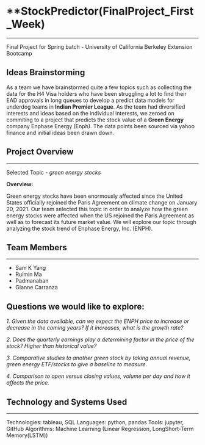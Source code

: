 # **StockPredictor(FinalProject_First_Week)
---
Final Project for Spring batch - University of California Berkeley Extension Bootcamp


## **Ideas Brainstorming**

As a team we have brainstormed quite a few topics such as collecting the data for the H4 Visa holders who have been struggling a lot to find their EAD approvals in long queues to develop a predict data models for underdog teams in **Indian Premier League**. As the team had diversified interests and ideas based on the individual interests, we zeroed on commiting to a project that predicts the stock value of a **Green Energy** company Enphase Energy (Enph). The data points been sourced via yahoo finance and initial ideas been drawn down.

## **Project Overview**
---

Selected Topic - *green energy stocks*

**Overview:** 

Green energy stocks have been enormously affected since the United States officially rejoined the Paris Agreement on climate change on January 20, 2021. Our team selected this topic in order to analyze how the green energy stocks were affected when the US rejoined the Paris Agreement as well as to forecast its future market value. We will explore our topic through analyzing the stock trend of Enphase Energy, Inc. (ENPH).


## **Team Members**
---
* Sam K Yang
* Ruimin Ma
* Padmanaban
* Gianne Carranza


## **Questions we would like to explore:**

*1. Given the data available, can we expect the ENPH price to increase or decrease in the coming years? If it increases, what is the growth rate?*

*2. Does the quarterly earnings play a determining factor in the price of the stock? Higher than historical value?*

*3. Comparative studies to another green stock by taking annual revenue, green energy ETF/stocks to give a baseline to measure.*

*4. Comparison to open versus closing values, volume per day and how it affects the price.*



## **Technology and Systems Used**
---
Technologies: tableau, SQL
Languages: python, pandas
Tools: jupyter, GitHub
Algorithms: Machine Learning (Linear Regression, LongShort-Term Memory(LSTM))



